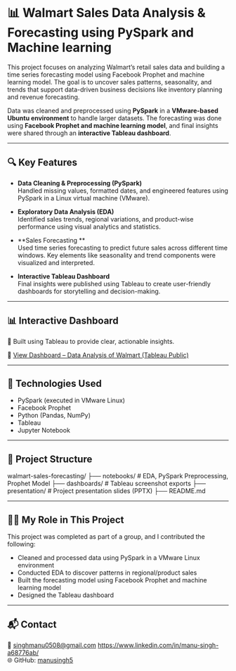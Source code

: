 # 📊 Walmart Sales Data Analysis & Forecasting using PySpark and Machine learning

This project focuses on analyzing Walmart’s retail sales data and building a time series forecasting model using Facebook Prophet and machine learning model. The goal is to uncover sales patterns, seasonality, and trends that support data-driven business decisions like inventory planning and revenue forecasting.

Data was cleaned and preprocessed using **PySpark** in a **VMware-based Ubuntu environment** to handle larger datasets. The forecasting was done using **Facebook Prophet and machine learning model**, and final insights were shared through an **interactive Tableau dashboard**.

---

## 🔍 Key Features

- **Data Cleaning & Preprocessing (PySpark)**  
  Handled missing values, formatted dates, and engineered features using PySpark in a Linux virtual machine (VMware).

- **Exploratory Data Analysis (EDA)**  
  Identified sales trends, regional variations, and product-wise performance using visual analytics and statistics.

- **Sales Forecasting **  
  Used time series forecasting to predict future sales across different time windows. Key elements like seasonality and trend components were visualized and interpreted.

- **Interactive Tableau Dashboard**  
  Final insights were published using Tableau to create user-friendly dashboards for storytelling and decision-making.

---

## 📊 Interactive Dashboard

📍 Built using Tableau to provide clear, actionable insights.

🔗 [View Dashboard – Data Analysis of Walmart (Tableau Public)](https://public.tableau.com/app/profile/manu.singh2406/viz/DATAANALYSISOFWALMARTDATA/Story1)

---

## 🧰 Technologies Used

- PySpark (executed in VMware Linux)
- Facebook Prophet
- Python (Pandas, NumPy)
- Tableau
- Jupyter Notebook


---

## 📁 Project Structure

walmart-sales-forecasting/
├── notebooks/ # EDA, PySpark Preprocessing, Prophet Model
├── dashboards/ # Tableau screenshot exports 
├── presentation/ # Project presentation slides (PPTX)
├── README.md


---

## 👩‍💻 My Role in This Project

This project was completed as part of a group, and I contributed the following:

- Cleaned and processed data using PySpark in a VMware Linux environment  
- Conducted EDA to discover patterns in regional/product sales  
- Built the forecasting model using Facebook Prophet and machine learning model 
- Designed the Tableau dashboard 

---

## 📬 Contact

📧 singhmanu0508@gmail.com 
   https://www.linkedin.com/in/manu-singh-a68776ab/  
🌐 GitHub: [manusingh5](https://github.com/manusingh5)



